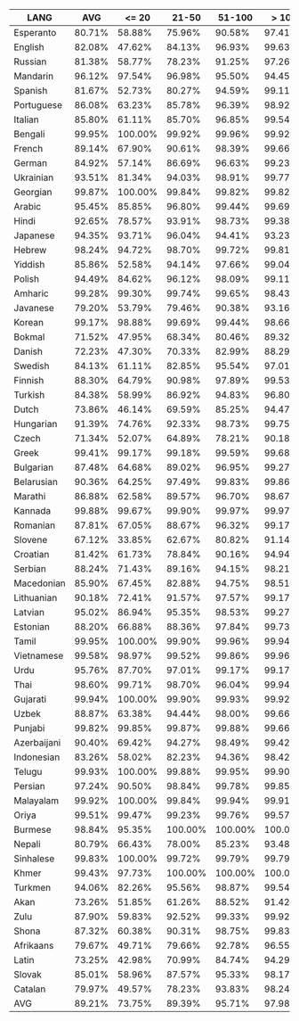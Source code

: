 | LANG        | AVG    | <= 20   | 21-50   | 51-100  | > 100   |
|-------------|--------|---------|---------|---------|---------|
| Esperanto   | 80.71% | 58.88%  | 75.96%  | 90.58%  | 97.41%  |
| English     | 82.08% | 47.62%  | 84.13%  | 96.93%  | 99.63%  |
| Russian     | 81.38% | 58.77%  | 78.23%  | 91.25%  | 97.26%  |
| Mandarin    | 96.12% | 97.54%  | 96.98%  | 95.50%  | 94.45%  |
| Spanish     | 81.67% | 52.73%  | 80.27%  | 94.59%  | 99.11%  |
| Portuguese  | 86.08% | 63.23%  | 85.78%  | 96.39%  | 98.92%  |
| Italian     | 85.80% | 61.11%  | 85.70%  | 96.85%  | 99.54%  |
| Bengali     | 99.95% | 100.00% | 99.92%  | 99.96%  | 99.92%  |
| French      | 89.14% | 67.90%  | 90.61%  | 98.39%  | 99.66%  |
| German      | 84.92% | 57.14%  | 86.69%  | 96.63%  | 99.23%  |
| Ukrainian   | 93.51% | 81.34%  | 94.03%  | 98.91%  | 99.77%  |
| Georgian    | 99.87% | 100.00% | 99.84%  | 99.82%  | 99.82%  |
| Arabic      | 95.45% | 85.85%  | 96.80%  | 99.44%  | 99.69%  |
| Hindi       | 92.65% | 78.57%  | 93.91%  | 98.73%  | 99.38%  |
| Japanese    | 94.35% | 93.71%  | 96.04%  | 94.41%  | 93.23%  |
| Hebrew      | 98.24% | 94.72%  | 98.70%  | 99.72%  | 99.81%  |
| Yiddish     | 85.86% | 52.58%  | 94.14%  | 97.66%  | 99.04%  |
| Polish      | 94.49% | 84.62%  | 96.12%  | 98.09%  | 99.11%  |
| Amharic     | 99.28% | 99.30%  | 99.74%  | 99.65%  | 98.43%  |
| Javanese    | 79.20% | 53.79%  | 79.46%  | 90.38%  | 93.16%  |
| Korean      | 99.17% | 98.88%  | 99.69%  | 99.44%  | 98.66%  |
| Bokmal      | 71.52% | 47.95%  | 68.34%  | 80.46%  | 89.32%  |
| Danish      | 72.23% | 47.30%  | 70.33%  | 82.99%  | 88.29%  |
| Swedish     | 84.13% | 61.11%  | 82.85%  | 95.54%  | 97.01%  |
| Finnish     | 88.30% | 64.79%  | 90.98%  | 97.89%  | 99.53%  |
| Turkish     | 84.38% | 58.99%  | 86.92%  | 94.83%  | 96.80%  |
| Dutch       | 73.86% | 46.14%  | 69.59%  | 85.25%  | 94.47%  |
| Hungarian   | 91.39% | 74.76%  | 92.33%  | 98.73%  | 99.75%  |
| Czech       | 71.34% | 52.07%  | 64.89%  | 78.21%  | 90.18%  |
| Greek       | 99.41% | 99.17%  | 99.18%  | 99.59%  | 99.68%  |
| Bulgarian   | 87.48% | 64.68%  | 89.02%  | 96.95%  | 99.27%  |
| Belarusian  | 90.36% | 64.25%  | 97.49%  | 99.83%  | 99.86%  |
| Marathi     | 86.88% | 62.58%  | 89.57%  | 96.70%  | 98.67%  |
| Kannada     | 99.88% | 99.67%  | 99.90%  | 99.97%  | 99.97%  |
| Romanian    | 87.81% | 67.05%  | 88.67%  | 96.32%  | 99.17%  |
| Slovene     | 67.12% | 33.85%  | 62.67%  | 80.82%  | 91.14%  |
| Croatian    | 81.42% | 61.73%  | 78.84%  | 90.16%  | 94.94%  |
| Serbian     | 88.24% | 71.43%  | 89.16%  | 94.15%  | 98.21%  |
| Macedonian  | 85.90% | 67.45%  | 82.88%  | 94.75%  | 98.51%  |
| Lithuanian  | 90.18% | 72.41%  | 91.57%  | 97.57%  | 99.17%  |
| Latvian     | 95.02% | 86.94%  | 95.35%  | 98.53%  | 99.27%  |
| Estonian    | 88.20% | 66.88%  | 88.36%  | 97.84%  | 99.73%  |
| Tamil       | 99.95% | 100.00% | 99.90%  | 99.96%  | 99.94%  |
| Vietnamese  | 99.58% | 98.97%  | 99.52%  | 99.86%  | 99.96%  |
| Urdu        | 95.76% | 87.70%  | 97.01%  | 99.17%  | 99.17%  |
| Thai        | 98.60% | 99.71%  | 98.70%  | 96.04%  | 99.94%  |
| Gujarati    | 99.94% | 100.00% | 99.90%  | 99.93%  | 99.92%  |
| Uzbek       | 88.87% | 63.38%  | 94.44%  | 98.00%  | 99.66%  |
| Punjabi     | 99.82% | 99.85%  | 99.87%  | 99.88%  | 99.66%  |
| Azerbaijani | 90.40% | 69.42%  | 94.27%  | 98.49%  | 99.42%  |
| Indonesian  | 83.26% | 58.02%  | 82.23%  | 94.36%  | 98.42%  |
| Telugu      | 99.93% | 100.00% | 99.88%  | 99.95%  | 99.90%  |
| Persian     | 97.24% | 90.50%  | 98.84%  | 99.78%  | 99.85%  |
| Malayalam   | 99.92% | 100.00% | 99.84%  | 99.94%  | 99.91%  |
| Oriya       | 99.51% | 99.47%  | 99.23%  | 99.76%  | 99.57%  |
| Burmese     | 98.84% | 95.35%  | 100.00% | 100.00% | 100.00% |
| Nepali      | 80.79% | 66.43%  | 78.00%  | 85.23%  | 93.48%  |
| Sinhalese   | 99.83% | 100.00% | 99.72%  | 99.79%  | 99.79%  |
| Khmer       | 99.43% | 97.73%  | 100.00% | 100.00% | 100.00% |
| Turkmen     | 94.06% | 82.26%  | 95.56%  | 98.87%  | 99.54%  |
| Akan        | 73.26% | 51.85%  | 61.26%  | 88.52%  | 91.42%  |
| Zulu        | 87.90% | 59.83%  | 92.52%  | 99.33%  | 99.92%  |
| Shona       | 87.32% | 60.38%  | 90.31%  | 98.75%  | 99.83%  |
| Afrikaans   | 79.67% | 49.71%  | 79.66%  | 92.78%  | 96.55%  |
| Latin       | 73.25% | 42.98%  | 70.99%  | 84.74%  | 94.29%  |
| Slovak      | 85.01% | 58.96%  | 87.57%  | 95.33%  | 98.17%  |
| Catalan     | 79.97% | 49.57%  | 78.23%  | 93.83%  | 98.24%  |
| AVG         | 89.21% | 73.75%  | 89.39%  | 95.71%  | 97.98%  |
